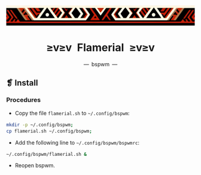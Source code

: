 <p align="center">
  <img alt="" src="../../assets/images/ornament.png" width=1020 />
</p>
<h1 align="center">≥v≥v&ensp;Flamerial&ensp;≥v≥v</h1>
<p align="center">—&ensp;bspwm&ensp;—</p>

## ❡ Install
### Procedures
- Copy the file `flamerial.sh` to `~/.config/bspwm`:

```zsh
mkdir -p ~/.config/bspwm;
cp flamerial.sh ~/.config/bspwm;
```

- Add the following line to `~/.config/bspwm/bspwmrc`:

```zsh
~/.config/bspwm/flamerial.sh &
```

- Reopen bspwm.

